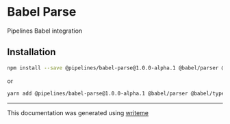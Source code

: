 # Babel Parse

Pipelines Babel integration

## Installation

```bash
npm install --save @pipelines/babel-parse@1.0.0-alpha.1 @babel/parser @babel/types @pipelines/core
```
or
```bash
yarn add @pipelines/babel-parse@1.0.0-alpha.1 @babel/parser @babel/types @pipelines/core
```

---
This documentation was generated using [writeme](https://www.npmjs.com/package/@writeme/core)
